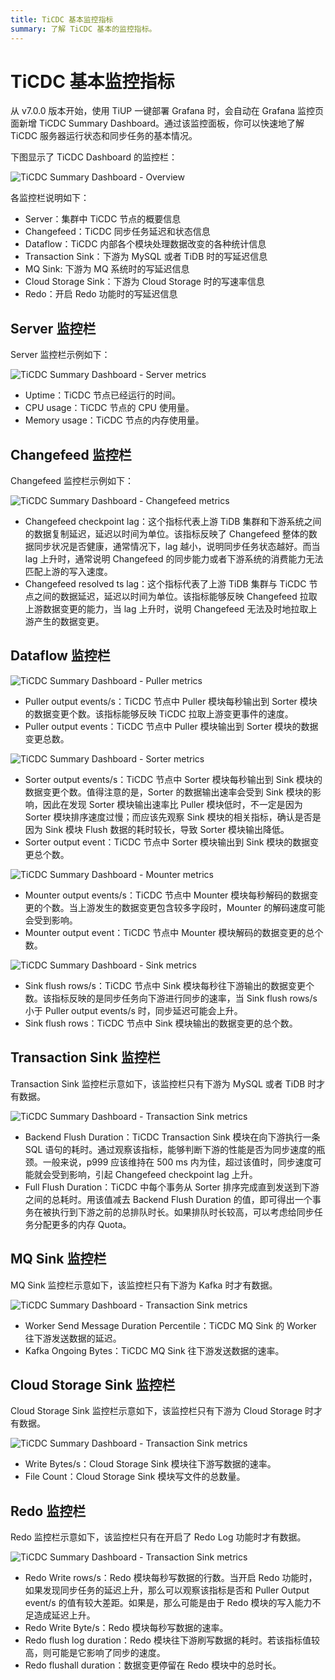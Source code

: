 ```yaml
---
title: TiCDC 基本监控指标
summary: 了解 TiCDC 基本的监控指标。
---
```


# TiCDC 基本监控指标

从 v7.0.0 版本开始，使用 TiUP 一键部署 Grafana 时，会自动在 Grafana 监控页面新增 TiCDC Summary Dashboard。通过该监控面板，你可以快速地了解 TiCDC 服务器运行状态和同步任务的基本情况。

下图显示了 TiCDC Dashboard 的监控栏：

![TiCDC Summary Dashboard - Overview](https://docs-download.pingcap.com/media/images/docs-cn/ticdc/ticdc-summary-monitor.png)

各监控栏说明如下：

- Server：集群中 TiCDC 节点的概要信息
- Changefeed：TiCDC 同步任务延迟和状态信息
- Dataflow：TiCDC 内部各个模块处理数据改变的各种统计信息
- Transaction Sink：下游为 MySQL 或者 TiDB 时的写延迟信息
- MQ Sink: 下游为 MQ 系统时的写延迟信息
- Cloud Storage Sink：下游为 Cloud Storage 时的写速率信息
- Redo：开启 Redo 功能时的写延迟信息

## Server 监控栏

Server 监控栏示例如下：

![TiCDC Summary Dashboard - Server metrics](https://docs-download.pingcap.com/media/images/docs-cn/ticdc/ticdc-summary-monitor-server.png)

- Uptime：TiCDC 节点已经运行的时间。
- CPU usage：TiCDC 节点的 CPU 使用量。
- Memory usage：TiCDC 节点的内存使用量。

## Changefeed 监控栏

Changefeed 监控栏示例如下：

![TiCDC Summary Dashboard - Changefeed metrics](https://docs-download.pingcap.com/media/images/docs-cn/ticdc/ticdc-summary-monitor-changefeed.png)

- Changefeed checkpoint lag：这个指标代表上游 TiDB 集群和下游系统之间的数据复制延迟，延迟以时间为单位。该指标反映了 Changefeed 整体的数据同步状况是否健康，通常情况下，lag 越小，说明同步任务状态越好。而当 lag 上升时，通常说明 Changefeed 的同步能力或者下游系统的消费能力无法匹配上游的写入速度。
- Changefeed resolved ts lag：这个指标代表了上游 TiDB 集群与 TiCDC 节点之间的数据延迟，延迟以时间为单位。该指标能够反映 Changefeed 拉取上游数据变更的能力，当 lag 上升时，说明 Changefeed 无法及时地拉取上游产生的数据变更。

## Dataflow 监控栏

![TiCDC Summary Dashboard - Puller metrics](https://docs-download.pingcap.com/media/images/docs-cn/ticdc/ticdc-summary-monitor-dataflow-puller.png)

- Puller output events/s：TiCDC 节点中 Puller 模块每秒输出到 Sorter 模块的数据变更个数。该指标能够反映 TiCDC 拉取上游变更事件的速度。
- Puller output events：TiCDC 节点中 Puller 模块输出到 Sorter 模块的数据变更总数。

![TiCDC Summary Dashboard - Sorter metrics](https://docs-download.pingcap.com/media/images/docs-cn/ticdc/ticdc-summary-monitor-dataflow-sorter.png)

- Sorter output events/s：TiCDC 节点中 Sorter 模块每秒输出到 Sink 模块的数据变更个数。值得注意的是，Sorter 的数据输出速率会受到 Sink 模块的影响，因此在发现 Sorter 模块输出速率比 Puller 模块低时，不一定是因为 Sorter 模块排序速度过慢；而应该先观察 Sink 模块的相关指标，确认是否是因为 Sink 模块 Flush 数据的耗时较长，导致 Sorter 模块输出降低。
- Sorter output event：TiCDC 节点中 Sorter 模块输出到 Sink 模块的数据变更总个数。

![TiCDC Summary Dashboard - Mounter metrics](https://docs-download.pingcap.com/media/images/docs-cn/ticdc/ticdc-summary-monitor-dataflow-mounter.png)

- Mounter output events/s：TiCDC 节点中 Mounter 模块每秒解码的数据变更的个数。当上游发生的数据变更包含较多字段时，Mounter 的解码速度可能会受到影响。
- Mounter output event：TiCDC 节点中 Mounter 模块解码的数据变更的总个数。

![TiCDC Summary Dashboard - Sink metrics](https://docs-download.pingcap.com/media/images/docs-cn/ticdc/ticdc-summary-monitor-dataflow-sink.png)

- Sink flush rows/s：TiCDC 节点中 Sink 模块每秒往下游输出的数据变更个数。该指标反映的是同步任务向下游进行同步的速率，当 Sink flush rows/s 小于 Puller output events/s 时，同步延迟可能会上升。
- Sink flush rows：TiCDC 节点中 Sink 模块输出的数据变更的总个数。

## Transaction Sink 监控栏

Transaction Sink 监控栏示意如下，该监控栏只有下游为 MySQL 或者 TiDB 时才有数据。

![TiCDC Summary Dashboard - Transaction Sink metrics](https://docs-download.pingcap.com/media/images/docs-cn/ticdc/ticdc-summary-monitor-transaction-sink.png)

- Backend Flush Duration：TiCDC Transaction Sink 模块在向下游执行一条 SQL 语句的耗时。通过观察该指标，能够判断下游的性能是否为同步速度的瓶颈。一般来说，p999 应该维持在 500 ms 内为佳，超过该值时，同步速度可能就会受到影响，引起 Changefeed checkpoint lag 上升。
- Full Flush Duration：TiCDC 中每个事务从 Sorter 排序完成直到发送到下游之间的总耗时。用该值减去 Backend Flush Duration 的值，即可得出一个事务在被执行到下游之前的总排队时长。如果排队时长较高，可以考虑给同步任务分配更多的内存 Quota。

## MQ Sink 监控栏

MQ Sink 监控栏示意如下，该监控栏只有下游为 Kafka 时才有数据。

![TiCDC Summary Dashboard - Transaction Sink metrics](https://docs-download.pingcap.com/media/images/docs-cn/ticdc/ticdc-summary-monitor-mq-sink.png)

- Worker Send Message Duration Percentile：TiCDC MQ Sink 的 Worker 往下游发送数据的延迟。
- Kafka Ongoing Bytes：TiCDC MQ Sink 往下游发送数据的速率。

## Cloud Storage Sink 监控栏

Cloud Storage Sink 监控栏示意如下，该监控栏只有下游为 Cloud Storage 时才有数据。

![TiCDC Summary Dashboard - Transaction Sink metrics](https://docs-download.pingcap.com/media/images/docs-cn/ticdc/ticdc-summary-monitor-cloud-storage.png)

- Write Bytes/s：Cloud Storage Sink 模块往下游写数据的速率。
- File Count：Cloud Storage Sink 模块写文件的总数量。

## Redo 监控栏

Redo 监控栏示意如下，该监控栏只有在开启了 Redo Log 功能时才有数据。

![TiCDC Summary Dashboard - Transaction Sink metrics](https://docs-download.pingcap.com/media/images/docs-cn/ticdc/ticdc-summary-monitor-redo.png)

- Redo Write rows/s：Redo 模块每秒写数据的行数。当开启 Redo 功能时，如果发现同步任务的延迟上升，那么可以观察该指标是否和 Puller Output event/s 的值有较大差距。如果是，那么可能是由于 Redo 模块的写入能力不足造成延迟上升。
- Redo Write Byte/s：Redo 模块每秒写数据的速率。
- Redo flush log duration：Redo 模块往下游刷写数据的耗时。若该指标值较高，则可能是它影响了同步的速度。
- Redo flushall duration：数据变更停留在 Redo 模块中的总时长。
